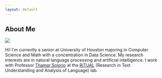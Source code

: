 ```yaml
---
layout: default
---
```


## About Me

<img class="profile-picture" src="profile.jpg">

Hi! I'm currently a senior at University of Houston majoring in Computer Science and Math with a concentration in Data Science. My research interests are in natural language processing and artificial intelligence. I work with Professor [Thamar Solorio](http://solorio.uh.edu/) at the [RiTUAL](https://ritual.uh.edu/) (Research in Text Understanding and Analysis of Language) lab.



